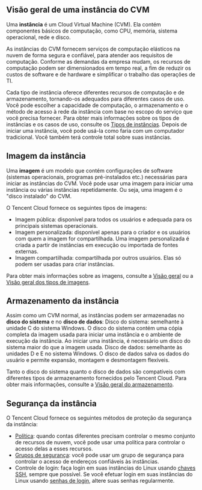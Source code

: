 ## Visão geral de uma instância do CVM
Uma **instância** é um Cloud Virtual Machine (CVM). Ela contém componentes básicos de computação, como CPU, memória, sistema operacional, rede e disco.

As instâncias do CVM fornecem serviços de computação elásticos na nuvem de forma segura e confiável, para atender aos requisitos de computação. Conforme as demandas da empresa mudam, os recursos de computação podem ser dimensionados em tempo real, a fim de reduzir os custos de software e de hardware e simplificar o trabalho das operações de TI.

Cada tipo de instância oferece diferentes recursos de computação e de armazenamento, tornando-os adequados para diferentes casos de uso. Você pode escolher a capacidade de computação, o armazenamento e o método de acesso à rede da instância com base no escopo do serviço que você precisa fornecer. Para obter mais informações sobre os tipos de instâncias e os casos de uso, consulte os [Tipos de instâncias](https://intl.cloud.tencent.com/document/product/213/11518). Depois de iniciar uma instância, você pode usá-la como faria com um computador tradicional. Você também terá controle total sobre suas instâncias.

## Imagem da instância
Uma **imagem** é um modelo que contém configurações de software (sistemas operacionais, programas pré-instalados etc.) necessárias para iniciar as instâncias do CVM. Você pode usar uma imagem para iniciar uma instância ou várias instâncias repetidamente. Ou seja, uma imagem é o "disco instalado" do CVM.

O Tencent Cloud fornece os seguintes tipos de imagens:
 - Imagem pública: disponível para todos os usuários e adequada para os principais sistemas operacionais.
 - Imagem personalizada: disponível apenas para o criador e os usuários com quem a imagem for compartilhada. Uma imagem personalizada é criada a partir de instâncias em execução ou importada de fontes externas.
 - Imagem compartilhada: compartilhada por outros usuários. Elas só podem ser usadas para criar instâncias.

Para obter mais informações sobre as imagens, consulte a [Visão geral](https://intl.cloud.tencent.com/document/product/213/4940) ou a [Visão geral dos tipos de imagens](https://intl.cloud.tencent.com/document/product/213/4941).

## Armazenamento da instância
Assim como um CVM normal, as instâncias podem ser armazenadas no **disco do sistema** e no **disco de dados**:
Disco do sistema: semelhante à unidade C do sistema Windows. O disco do sistema contém uma cópia completa da imagem usada para iniciar uma instância e o ambiente de execução da instância. Ao iniciar uma instância, é necessário um disco do sistema maior do que a imagem usada.
Disco de dados: semelhante às unidades D e E no sistema Windows. O disco de dados salva os dados do usuário e permite expansão, montagem e desmontagem flexíveis.

Tanto o disco do sistema quanto o disco de dados são compatíveis com diferentes tipos de armazenamento fornecidos pelo Tencent Cloud. Para obter mais informações, consulte a [Visão geral do armazenamento](https://intl.cloud.tencent.com/document/product/213/4952).

## Segurança da instância

O Tencent Cloud fornece os seguintes métodos de proteção da segurança da instância:
- [Política](https://intl.cloud.tencent.com/document/product/598/10601): quando contas diferentes precisam controlar o mesmo conjunto de recursos de nuvem, você pode usar uma política para controlar o acesso delas a esses recursos.
- [Grupos de segurança](https://intl.cloud.tencent.com/document/product/213/12452): você pode usar um grupo de segurança para controlar o acesso de endereços confiáveis às instâncias.
- Controle de login: faça login em suas instâncias do Linux usando [chaves SSH](https://intl.cloud.tencent.com/document/product/213/6092), sempre que possível. Se você efetuar login em suas instâncias do Linux usando [senhas de login](https://intl.cloud.tencent.com/document/product/213/6093), altere suas senhas regularmente.

